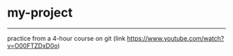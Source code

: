# my-project
___
practice from a 4-hour course on git (link https://www.youtube.com/watch?v=O00FTZDxD0o)

